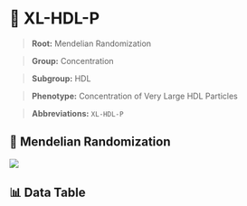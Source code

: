 # 🧪 XL-HDL-P

> **Root:** Mendelian Randomization

> **Group:** Concentration  

> **Subgroup:** HDL

> **Phenotype:** Concentration of Very Large HDL Particles  

> **Abbreviations:** `XL-HDL-P`

## 🧬 Mendelian Randomization  

<img src="/MR/Figures/Inverse/XL-HDL-P.png"/>


## 📊 Data Table


<CsvTableMRI src="/MR/Data/Inverse/XL-HDL-P.csv"/>
